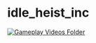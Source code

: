 # idle_heist_inc

[![Gameplay Videos Folder](http://img.youtube.com/vi/YOUTUBE_VIDEO_ID_HERE/0.jpg)](https://drive.google.com/file/d/1WOaZ73afT-_qpSofM8t0GTrJSSl_8Mlc/view?usp=sharing "Video Title")
